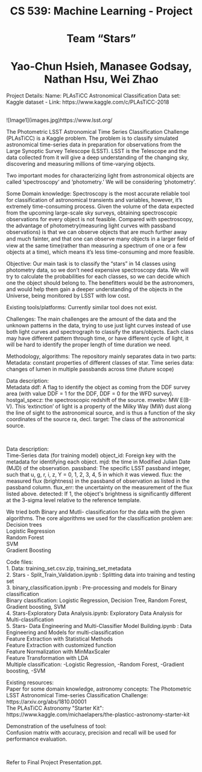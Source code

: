 <center>
  
 # CS 539: Machine Learning - Project
 # Team “Stars”
 # Yao-Chun Hsieh, Manasee Godsay, Nathan Hsu, Wei Zhao
 
</center>

<p>
 Project Details:
 Name: PLAsTiCC Astronomical Classification
 Data set: Kaggle dataset - Link: https://www.kaggle.com/c/PLAsTiCC-2018 
</p>
<br>
![Image1](images.jpg)https://www.lsst.org/
<p>
 The Photometric LSST Astronomical Time Series Classification Challenge (PLAsTiCC) is a Kaggle problem. The problem is to classify simulated astronomical time-series data in preparation for observations from the Large Synoptic Survey Telescope (LSST). LSST is the Telescope and the data collected from it will give a deep understanding of the changing sky, discovering and measuring millions of time-varying objects.
<p>
 Two important modes for characterizing light from astronomical objects are called ‘spectroscopy’ and ‘photometry.’ We will be considering ‘photometry’.
</p>
<p>
 Some Domain knowledge:
 Spectroscopy is the most accurate reliable tool for classification of astronomical transients and variables, however, it’s extremely time-consuming process. Given the volume of the data expected from the upcoming large-scale sky surveys, obtaining spectroscopic observations for every object is not feasible. 
Compared with spectroscopy, the advantage of photometry(measuring light curves with passband observations) is that we can observe objects that are much further away and much fainter, and that one can observe many objects in a larger ﬁeld of view at the same time(rather than measuring a spectrum of one or a few objects at a time), which means it’s less time-consuming and more feasible.
</p>
<p>
 Objective: 
 Our main task is to classify the “stars” in 14 classes using photometry data, so we don’t need expensive spectroscopy data. We will try to calculate the probabilities for each classes, so we can decide which one the object should belong to.
 The benefitters would be the astronomers, and would help them gain a deeper understanding of the objects in the Universe, being monitored by LSST with low cost.
</p>
<p>
 Existing tools/platforms:
 Currently similar tool does not exist. 
</p><p>
 Challenges: 
 The main challenges are the amount of the data and the unknown patterns in the data, trying to use just light curves instead of use both light curves and spectrograph to classify the stars/objects. Each class may have different pattern through time, or have different cycle of light, it will be hard to identify the proper length of time duration we need.
</p>
<p>
 Methodology, algorithms:
 The repository mainly separates data in two parts:
 Metadata: constant properties of different classes of star.
 Time series data: changes of lumen in multiple passbands across time (future scope)
  
</p> 
<p>
 Data description: 
  <br>
 Metadata
 ddf: A flag to identify the object as coming from the DDF survey area (with value DDF = 1 for the DDF, DDF = 0 for the WFD survey). 
 hostgal_specz: the spectroscopic redshift of the source. 
 mwebv: MW E(B-V). This ‘extinction’ of light is a property of the Milky Way (MW) dust along the line of sight to the astronomical source, and is thus a function of the sky coordinates of the source ra, decl. 
 target: The class of the astronomical source.
 <br>
 </p>
 <br>
 <p>
 Data description: 
 <br>
 Time-Series data (for training model)
 object_id: Foreign key with the metadata for identifying each object. 
 mjd: the time in Modified Julian Date (MJD) of the observation. 
 passband: The specific LSST passband integer, such that u, g, r, i, z, Y = 0, 1, 2, 3, 4, 5 in which it was viewed. 
 flux: the measured flux (brightness) in the passband of observation as listed in the passband column. 
 flux_err: the uncertainty on the measurement of the flux listed above. 
 detected: If 1, the object's brightness is significantly different at the 3-sigma level relative to the reference template.   
</p>
<p>
  We tried both Binary and Mutli- classification for the data with the given algorithms.
 The core algorithms we used for the classification problem are: 
 <br> 
 Decision trees
 <br>
 Logistic Regression 
 <br>
Random Forest 
  <br>
SVM
  <br>
Gradient Boosting
</p>
<p>Code files:
<br>
1. Data: training_set.csv.zip, training_set_metadata
<br>
2. Stars - Split_Train_Validation.ipynb : Splitting data into training and testing set
<br>
3. binary_classification.ipynb : Pre-processing and models for Binary classification
<br>
Binary classification: Logistic Regression, Decision Tree, Random Forest, Gradient boosting, SVM
<br>
4. Stars-Exploratory Data Analysis.ipynb: Exploratory Data Analysis for Multi-classification
<br>
5. Stars- Data Engineering and Multi-Classifier Model Building.ipynb : Data Engineering and Models for multi-classification
<br>
Feature Extraction with Statistical Methods 
<br>
Feature Extraction with customized function
<br>
Feature Normalization with MinMaxScaler 
<br>
Feature Transformation with LDA
<br>
Multiple classification: 
-Logistic Regression,
-Random Forest,
-Gradient boosting,
-SVM
<br>
</p>
<p>
Existing resources: 
<br>
Paper for some domain knowledge, astronomy concepts: The Photometric LSST Astronomical Time-series Classification 
Challenge: https://arxiv.org/abs/1810.00001 
<br>
The PLAsTiCC Astronomy "Starter Kit": https://www.kaggle.com/michaelapers/the-plasticc-astronomy-starter-kit
</p>
<p>
 Demonstration of the usefulness of tool: 
 <br>
 Confusion matrix with accuracy, precision and recall will be used for performance evaluation.
 <br>
</p>

<br>

Refer to Final Project Presentation.ppt.
